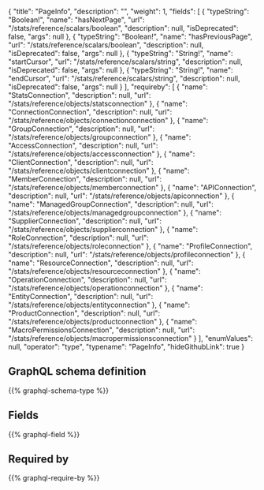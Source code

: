 {
  "title": "PageInfo",
  "description": "",
  "weight": 1,
  "fields": [
    {
      "typeString": "Boolean!",
      "name": "hasNextPage",
      "url": "/stats/reference/scalars/boolean",
      "description": null,
      "isDeprecated": false,
      "args": null
    },
    {
      "typeString": "Boolean!",
      "name": "hasPreviousPage",
      "url": "/stats/reference/scalars/boolean",
      "description": null,
      "isDeprecated": false,
      "args": null
    },
    {
      "typeString": "String!",
      "name": "startCursor",
      "url": "/stats/reference/scalars/string",
      "description": null,
      "isDeprecated": false,
      "args": null
    },
    {
      "typeString": "String!",
      "name": "endCursor",
      "url": "/stats/reference/scalars/string",
      "description": null,
      "isDeprecated": false,
      "args": null
    }
  ],
  "requireby": [
    {
      "name": "StatsConnection",
      "description": null,
      "url": "/stats/reference/objects/statsconnection"
    },
    {
      "name": "ConnectionConnection",
      "description": null,
      "url": "/stats/reference/objects/connectionconnection"
    },
    {
      "name": "GroupConnection",
      "description": null,
      "url": "/stats/reference/objects/groupconnection"
    },
    {
      "name": "AccessConnection",
      "description": null,
      "url": "/stats/reference/objects/accessconnection"
    },
    {
      "name": "ClientConnection",
      "description": null,
      "url": "/stats/reference/objects/clientconnection"
    },
    {
      "name": "MemberConnection",
      "description": null,
      "url": "/stats/reference/objects/memberconnection"
    },
    {
      "name": "APIConnection",
      "description": null,
      "url": "/stats/reference/objects/apiconnection"
    },
    {
      "name": "ManagedGroupConnection",
      "description": null,
      "url": "/stats/reference/objects/managedgroupconnection"
    },
    {
      "name": "SupplierConnection",
      "description": null,
      "url": "/stats/reference/objects/supplierconnection"
    },
    {
      "name": "RoleConnection",
      "description": null,
      "url": "/stats/reference/objects/roleconnection"
    },
    {
      "name": "ProfileConnection",
      "description": null,
      "url": "/stats/reference/objects/profileconnection"
    },
    {
      "name": "ResourceConnection",
      "description": null,
      "url": "/stats/reference/objects/resourceconnection"
    },
    {
      "name": "OperationConnection",
      "description": null,
      "url": "/stats/reference/objects/operationconnection"
    },
    {
      "name": "EntityConnection",
      "description": null,
      "url": "/stats/reference/objects/entityconnection"
    },
    {
      "name": "ProductConnection",
      "description": null,
      "url": "/stats/reference/objects/productconnection"
    },
    {
      "name": "MacroPermissionsConnection",
      "description": null,
      "url": "/stats/reference/objects/macropermissionsconnection"
    }
  ],
  "enumValues": null,
  "operator": "type",
  "typename": "PageInfo",
  "hideGithubLink": true
}
## GraphQL schema definition

{{% graphql-schema-type %}}

## Fields

{{% graphql-field %}}

## Required by

{{% graphql-require-by %}}
